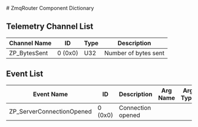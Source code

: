 <title>ZmqRouter Component Dictionary</title>
# ZmqRouter Component Dictionary


## Telemetry Channel List

|Channel Name|ID|Type|Description|
|---|---|---|---|
|ZP_BytesSent|0 (0x0)|U32|Number of bytes sent|

## Event List

|Event Name|ID|Description|Arg Name|Arg Type|Arg Size|Description
|---|---|---|---|---|---|---|
|ZP_ServerConnectionOpened|0 (0x0)|Connection opened| | | | |

